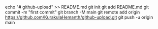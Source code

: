 echo "# github-upload" >> README.md
git init
git add README.md
git commit -m "first commit"
git branch -M main
git remote add origin https://github.com/KurakulaHemanth/github-upload.git
git push -u origin main
